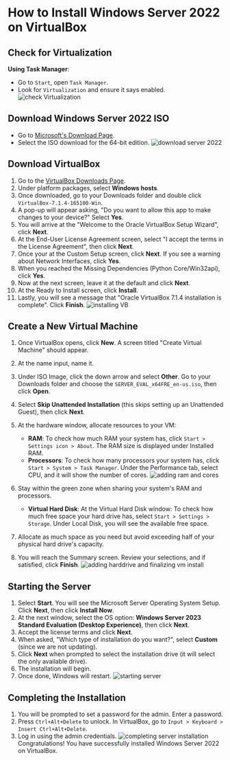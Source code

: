 # How to Install Windows Server 2022 on VirtualBox

## Check for Virtualization


 **Using Task Manager**:
   - Go to `Start`, open `Task Manager`.
   - Look for `Virtualization` and ensure it says enabled.
![check Virtualization](https://github.com/user-attachments/assets/ecbf67c6-e2cf-401a-9f1f-39cf2afbffda)

## Download Windows Server 2022 ISO

- Go to [Microsoft's Download Page](https://www.microsoft.com/en-us/evalcenter/download-windows-server-2022?msockid=21a32a8c5fc66b5b1dff3fdd5ea96a8f).
- Select the ISO download for the 64-bit edition.
![download server 2022](https://github.com/user-attachments/assets/e80a6343-9d3b-474f-bc06-51c5b9c3f12c)


## Download VirtualBox

1. Go to the [VirtualBox Downloads Page](https://www.virtualbox.org/wiki/Downloads).
2. Under platform packages, select **Windows hosts**.
3. Once downloaded, go to your Downloads folder and double click `VirtualBox-7.1.4-165100-Win`.
4. A pop-up will appear asking, "Do you want to allow this app to make changes to your device?" Select **Yes**.
5. You will arrive at the "Welcome to the Oracle VirtualBox Setup Wizard", click **Next**.
6. At the End-User License Agreement screen, select "I accept the terms in the License Agreement", then click **Next**.
7. Once your at the Custom Setup screen, click **Next**. If you see a warning about Network Interfaces, click **Yes**.
8. When you reached the Missing Dependencies (Python Core/Win32api), click **Yes**.
9. Now at the next screen, leave it at the default and click **Next**.
10. At the Ready to Install screen, click **Install**.
11. Lastly, you will see a message that "Oracle VirtualBox 7.1.4 installation is complete". Click **Finish**.
![installing VB](https://github.com/user-attachments/assets/d4a76465-a928-421d-b019-199846310b53)

## Create a New Virtual Machine

1. Once VirtualBox opens, click **New**. A screen titled "Create Virtual Machine" should appear.
2. At the name input, name it.
3. Under ISO Image, click the down arrow and select **Other**. Go to your Downloads folder and choose the `SERVER_EVAL_x64FRE_en-us.iso`, then click **Open**.
4. Select **Skip Unattended Installation** (this skips setting up an Unattended Guest), then click **Next**.
5. At the hardware window, allocate resources to your VM:
   - **RAM**: To check how much RAM your system has, click `Start > Settings icon > About`. The RAM size is displayed under Installed RAM.
   - **Processors**: To check how many processors your system has, click `Start > System > Task Manager`. Under the Performance tab, select CPU, and it will show the number of cores.
![adding ram and cores](https://github.com/user-attachments/assets/b4e292a5-fa68-4dbf-a770-f19bb23cab38)

6. Stay within the green zone when sharing your system's RAM and processors.

   - **Virtual Hard Disk**: At the Virtual Hard Disk window:
   To check how much free space your hard drive has, select `Start > Settings > Storage`. Under Local Disk, you will see the available free space.
   
2. Allocate as much space as you need but avoid exceeding half of your physical hard drive's capacity.
3. You will reach the Summary screen. Review your selections, and if satisfied, click **Finish**.
![adding harddrive and finalizing vm install](https://github.com/user-attachments/assets/29708f85-23e8-49a0-9766-97cb001445b0)

## Starting the Server

1. Select **Start**. You will see the Microsoft Server Operating System Setup. Click **Next**, then click **Install Now**.
2. At the next window, select the OS option: **Windows Server 2023 Standard Evaluation (Desktop Experience)**, then click **Next**.
3. Accept the license terms and click **Next**.
4. When asked, "Which type of installation do you want?", select **Custom** (since we are not updating).
5. Click **Next** when prompted to select the installation drive (it will select the only available drive).
6. The installation will begin.
7. Once done, Windows will restart.
![starting server](https://github.com/user-attachments/assets/4e5cf1e1-6c65-4e87-94cd-d6759a67dc30)


## Completing the Installation

1. You will be prompted to set a password for the admin. Enter a password.
2. Press `Ctrl+Alt+Delete` to unlock. In VirtualBox, go to `Input > Keyboard > Insert Ctrl+Alt+Delete`.
3. Log in using the admin credentials.
![completing server installation](https://github.com/user-attachments/assets/e9815292-1ae7-4c40-bdad-196e5983febc)
Congratulations! You have successfully installed Windows Server 2022 on VirtualBox.
